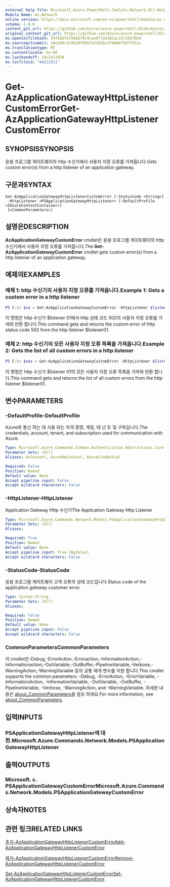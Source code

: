 ```yaml
---
external help file: Microsoft.Azure.PowerShell.Cmdlets.Network.dll-Help.xml
Module Name: Az.Network
online version: https://docs.microsoft.com/en-us/powershell/module/az.network/get-azapplicationgatewayhttplistenercustomerror
schema: 2.0.0
content_git_url: https://github.com/Azure/azure-powershell/blob/master/src/Network/Network/help/Get-AzApplicationGatewayHttpListenerCustomError.md
original_content_git_url: https://github.com/Azure/azure-powershell/blob/master/src/Network/Network/help/Get-AzApplicationGatewayHttpListenerCustomError.md
ms.openlocfilehash: 34f92bfa7566679c4cee9f7a4281ac15c55676b4
ms.sourcegitcommit: 1de2b6c3c99197958fa2101bc37680e7507f91ac
ms.translationtype: MT
ms.contentlocale: ko-KR
ms.lasthandoff: 10/13/2020
ms.locfileid: "94212511"
---
```

# <span data-ttu-id="2864a-101">Get-AzApplicationGatewayHttpListenerCustomError</span><span class="sxs-lookup"><span data-stu-id="2864a-101">Get-AzApplicationGatewayHttpListenerCustomError</span></span>

## <span data-ttu-id="2864a-102">SYNOPSIS</span><span class="sxs-lookup"><span data-stu-id="2864a-102">SYNOPSIS</span></span>
<span data-ttu-id="2864a-103">응용 프로그램 게이트웨이의 http 수신기에서 사용자 지정 오류를 가져옵니다.</span><span class="sxs-lookup"><span data-stu-id="2864a-103">Gets custom error(s) from a http listener of an application gateway.</span></span>

## <span data-ttu-id="2864a-104">구문과</span><span class="sxs-lookup"><span data-stu-id="2864a-104">SYNTAX</span></span>

```
Get-AzApplicationGatewayHttpListenerCustomError [-StatusCode <String>]
 -HttpListener <PSApplicationGatewayHttpListener> [-DefaultProfile <IAzureContextContainer>]
 [<CommonParameters>]
```

## <span data-ttu-id="2864a-105">설명은</span><span class="sxs-lookup"><span data-stu-id="2864a-105">DESCRIPTION</span></span>
<span data-ttu-id="2864a-106">**AzApplicationGatewayCustomError** cmdlet은 응용 프로그램 게이트웨이의 http 수신기에서 사용자 지정 오류를 가져옵니다.</span><span class="sxs-lookup"><span data-stu-id="2864a-106">The **Get-AzApplicationGatewayCustomError** cmdlet gets custom error(s) from a http listener of an application gateway.</span></span>

## <span data-ttu-id="2864a-107">예제의</span><span class="sxs-lookup"><span data-stu-id="2864a-107">EXAMPLES</span></span>

### <span data-ttu-id="2864a-108">예제 1: http 수신기의 사용자 지정 오류를 가져옵니다.</span><span class="sxs-lookup"><span data-stu-id="2864a-108">Example 1: Gets a custom error in a http listener</span></span>
```powershell
PS C:\> $ce = Get-AzApplicationGatewayCustomError -HttpListener $listener01 -StatusCode HttpStatus502
```

<span data-ttu-id="2864a-109">이 명령은 http 수신기 $listener 01에서 http 상태 코드 502의 사용자 지정 오류를 가져와 반환 합니다.</span><span class="sxs-lookup"><span data-stu-id="2864a-109">This command gets and returns the custom error of http status code 502 from the http listener $listener01.</span></span>

### <span data-ttu-id="2864a-110">예제 2: http 수신기의 모든 사용자 지정 오류 목록을 가져옵니다.</span><span class="sxs-lookup"><span data-stu-id="2864a-110">Example 2: Gets the list of all custom errors in a http listener</span></span>
```powershell
PS C:\> $ces = Get-AzApplicationGatewayCustomError -HttpListener $listener01
```

<span data-ttu-id="2864a-111">이 명령은 http 수신기 $listener 01의 모든 사용자 지정 오류 목록을 가져와 반환 합니다.</span><span class="sxs-lookup"><span data-stu-id="2864a-111">This command gets and returns the list of all custom errors from the http listener $listener01.</span></span>

## <span data-ttu-id="2864a-112">변수</span><span class="sxs-lookup"><span data-stu-id="2864a-112">PARAMETERS</span></span>

### <span data-ttu-id="2864a-113">-DefaultProfile</span><span class="sxs-lookup"><span data-stu-id="2864a-113">-DefaultProfile</span></span>
<span data-ttu-id="2864a-114">Azure와 통신 하는 데 사용 되는 자격 증명, 계정, 테 넌 트 및 구독입니다.</span><span class="sxs-lookup"><span data-stu-id="2864a-114">The credentials, account, tenant, and subscription used for communication with Azure.</span></span>

```yaml
Type: Microsoft.Azure.Commands.Common.Authentication.Abstractions.Core.IAzureContextContainer
Parameter Sets: (All)
Aliases: AzContext, AzureRmContext, AzureCredential

Required: False
Position: Named
Default value: None
Accept pipeline input: False
Accept wildcard characters: False
```

### <span data-ttu-id="2864a-115">-HttpListener</span><span class="sxs-lookup"><span data-stu-id="2864a-115">-HttpListener</span></span>
<span data-ttu-id="2864a-116">Application Gateway Http 수신기</span><span class="sxs-lookup"><span data-stu-id="2864a-116">The Application Gateway Http Listener</span></span>

```yaml
Type: Microsoft.Azure.Commands.Network.Models.PSApplicationGatewayHttpListener
Parameter Sets: (All)
Aliases:

Required: True
Position: Named
Default value: None
Accept pipeline input: True (ByValue)
Accept wildcard characters: False
```

### <span data-ttu-id="2864a-117">-StatusCode</span><span class="sxs-lookup"><span data-stu-id="2864a-117">-StatusCode</span></span>
<span data-ttu-id="2864a-118">응용 프로그램 게이트웨이 고객 오류의 상태 코드입니다.</span><span class="sxs-lookup"><span data-stu-id="2864a-118">Status code of the application gateway customer error.</span></span>

```yaml
Type: System.String
Parameter Sets: (All)
Aliases:

Required: False
Position: Named
Default value: None
Accept pipeline input: False
Accept wildcard characters: False
```

### <span data-ttu-id="2864a-119">CommonParameters</span><span class="sxs-lookup"><span data-stu-id="2864a-119">CommonParameters</span></span>
<span data-ttu-id="2864a-120">이 cmdlet은-Debug,-ErrorAction,-Erroraction,-InformationAction,-Informationaction,-OutVariable,-OutBuffer,-PipelineVariable,-Verbose,-WarningAction,-WarningVariable 등의 공통 매개 변수를 지원 합니다.</span><span class="sxs-lookup"><span data-stu-id="2864a-120">This cmdlet supports the common parameters: -Debug, -ErrorAction, -ErrorVariable, -InformationAction, -InformationVariable, -OutVariable, -OutBuffer, -PipelineVariable, -Verbose, -WarningAction, and -WarningVariable.</span></span> <span data-ttu-id="2864a-121">자세한 내용은 [about_CommonParameters](http://go.microsoft.com/fwlink/?LinkID=113216)을 참조 하세요.</span><span class="sxs-lookup"><span data-stu-id="2864a-121">For more information, see [about_CommonParameters](http://go.microsoft.com/fwlink/?LinkID=113216).</span></span>

## <span data-ttu-id="2864a-122">입력</span><span class="sxs-lookup"><span data-stu-id="2864a-122">INPUTS</span></span>

### <span data-ttu-id="2864a-123">PSApplicationGatewayHttpListener에 대 한.</span><span class="sxs-lookup"><span data-stu-id="2864a-123">Microsoft.Azure.Commands.Network.Models.PSApplicationGatewayHttpListener</span></span>

## <span data-ttu-id="2864a-124">출력</span><span class="sxs-lookup"><span data-stu-id="2864a-124">OUTPUTS</span></span>

### <span data-ttu-id="2864a-125">Microsoft. c. PSApplicationGatewayCustomError</span><span class="sxs-lookup"><span data-stu-id="2864a-125">Microsoft.Azure.Commands.Network.Models.PSApplicationGatewayCustomError</span></span>

## <span data-ttu-id="2864a-126">상속자</span><span class="sxs-lookup"><span data-stu-id="2864a-126">NOTES</span></span>

## <span data-ttu-id="2864a-127">관련 링크</span><span class="sxs-lookup"><span data-stu-id="2864a-127">RELATED LINKS</span></span>

[<span data-ttu-id="2864a-128">추가-AzApplicationGatewayHttpListenerCustomError</span><span class="sxs-lookup"><span data-stu-id="2864a-128">Add-AzApplicationGatewayHttpListenerCustomError</span></span>](./Add-AzApplicationGatewayHttpListenerCustomError.md)

[<span data-ttu-id="2864a-129">제거-AzApplicationGatewayHttpListenerCustomError</span><span class="sxs-lookup"><span data-stu-id="2864a-129">Remove-AzApplicationGatewayHttpListenerCustomError</span></span>](./Remove-AzApplicationGatewayHttpListenerCustomError.md)

[<span data-ttu-id="2864a-130">Set-AzApplicationGatewayHttpListenerCustomError</span><span class="sxs-lookup"><span data-stu-id="2864a-130">Set-AzApplicationGatewayHttpListenerCustomError</span></span>](./Set-AzApplicationGatewayHttpListenerCustomError.md)
